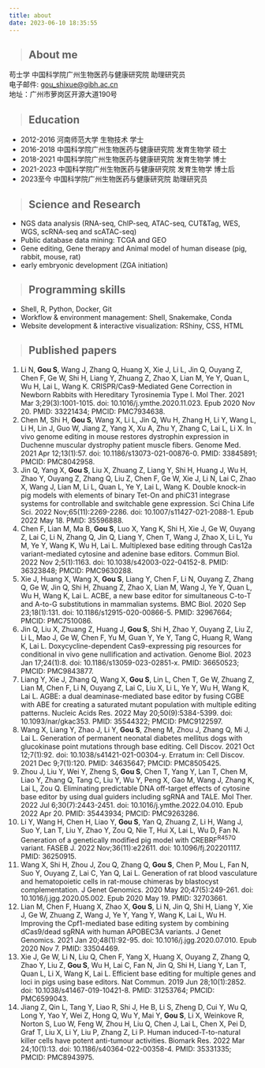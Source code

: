 ```yaml
---
title: about
date: 2023-06-10 18:35:55
---
```

> ## About me

苟士学  中国科学院广州生物医药与健康研究院  助理研究员 \
电子邮件: gou_shixue@gibh.ac.cn \
地址：广州市萝岗区开源大道190号

> ## Education

- 2012-2016    河南师范大学  生物技术   学士
- 2016-2018    中国科学院广州生物医药与健康研究院  发育生物学   硕士
- 2018-2021    中国科学院广州生物医药与健康研究院  发育生物学   博士
- 2021-2023    中国科学院广州生物医药与健康研究院  发育生物学   博士后
- 2023至今      中国科学院广州生物医药与健康研究院   助理研究员

> ## Science and Research

- NGS data analysis (RNA-seq, ChIP-seq, ATAC-seq, CUT&Tag, WES, WGS, scRNA-seq and scATAC-seq)
- Public database data mining: TCGA and GEO
- Gene editing, Gene therapy and Animal model of human disease (pig, rabbit, mouse, rat)
- early embryonic development (ZGA initiation)

> ## Programming skills

- Shell, R, Python, Docker, Git
- Workflow & environment management: Shell, Snakemake, Conda
- Website development & interactive visualization: RShiny, CSS, HTML

> ## Published papers

1. Li N, **Gou S**, Wang J, Zhang Q, Huang X, Xie J, Li L, Jin Q, Ouyang Z, Chen F, Ge W, Shi H, Liang Y, Zhuang Z, Zhao X, Lian M, Ye Y, Quan L, Wu H, Lai L, Wang K. CRISPR/Cas9-Mediated Gene Correction in Newborn Rabbits with Hereditary Tyrosinemia Type I. Mol Ther. 2021 Mar 3;29(3):1001-1015. doi: 10.1016/j.ymthe.2020.11.023. Epub 2020 Nov 20. PMID: 33221434; PMCID: PMC7934638.
2. Chen M, Shi H, **Gou S**, Wang X, Li L, Jin Q, Wu H, Zhang H, Li Y, Wang L, Li H, Lin J, Guo W, Jiang Z, Yang X, Xu A, Zhu Y, Zhang C, Lai L, Li X. In vivo genome editing in mouse restores dystrophin expression in Duchenne muscular dystrophy patient muscle fibers. Genome Med. 2021 Apr 12;13(1):57. doi: 10.1186/s13073-021-00876-0. PMID: 33845891; PMCID: PMC8042958.
3. Jin Q, Yang X, **Gou S**, Liu X, Zhuang Z, Liang Y, Shi H, Huang J, Wu H, Zhao Y, Ouyang Z, Zhang Q, Liu Z, Chen F, Ge W, Xie J, Li N, Lai C, Zhao X, Wang J, Lian M, Li L, Quan L, Ye Y, Lai L, Wang K. Double knock-in pig models with elements of binary Tet-On and phiC31 integrase systems for controllable and switchable gene expression. Sci China Life Sci. 2022 Nov;65(11):2269-2286. doi: 10.1007/s11427-021-2088-1. Epub 2022 May 18. PMID: 35596888.
4. Chen F, Lian M, Ma B, **Gou S**, Luo X, Yang K, Shi H, Xie J, Ge W, Ouyang Z, Lai C, Li N, Zhang Q, Jin Q, Liang Y, Chen T, Wang J, Zhao X, Li L, Yu M, Ye Y, Wang K, Wu H, Lai L. Multiplexed base editing through Cas12a variant-mediated cytosine and adenine base editors. Commun Biol. 2022 Nov 2;5(1):1163. doi: 10.1038/s42003-022-04152-8. PMID: 36323848; PMCID: PMC9630288.
5. Xie J, Huang X, Wang X, **Gou S**, Liang Y, Chen F, Li N, Ouyang Z, Zhang Q, Ge W, Jin Q, Shi H, Zhuang Z, Zhao X, Lian M, Wang J, Ye Y, Quan L, Wu H, Wang K, Lai L. ACBE, a new base editor for simultaneous C-to-T and A-to-G substitutions in mammalian systems. BMC Biol. 2020 Sep 23;18(1):131. doi: 10.1186/s12915-020-00866-5. PMID: 32967664; PMCID: PMC7510086.
6. Jin Q, Liu X, Zhuang Z, Huang J, **Gou S**, Shi H, Zhao Y, Ouyang Z, Liu Z, Li L, Mao J, Ge W, Chen F, Yu M, Guan Y, Ye Y, Tang C, Huang R, Wang K, Lai L. Doxycycline-dependent Cas9-expressing pig resources for conditional in vivo gene nullification and activation. Genome Biol. 2023 Jan 17;24(1):8. doi: 10.1186/s13059-023-02851-x. PMID: 36650523; PMCID: PMC9843877.
7. Liang Y, Xie J, Zhang Q, Wang X, **Gou S**, Lin L, Chen T, Ge W, Zhuang Z, Lian M, Chen F, Li N, Ouyang Z, Lai C, Liu X, Li L, Ye Y, Wu H, Wang K, Lai L. AGBE: a dual deaminase-mediated base editor by fusing CGBE with ABE for creating a saturated mutant population with multiple editing patterns. Nucleic Acids Res. 2022 May 20;50(9):5384-5399. doi: 10.1093/nar/gkac353. PMID: 35544322; PMCID: PMC9122597.
8. Wang X, Liang Y, Zhao J, Li Y, **Gou S**, Zheng M, Zhou J, Zhang Q, Mi J, Lai L. Generation of permanent neonatal diabetes mellitus dogs with glucokinase point mutations through base editing. Cell Discov. 2021 Oct 12;7(1):92. doi: 10.1038/s41421-021-00304-y. Erratum in: Cell Discov. 2021 Dec 9;7(1):120. PMID: 34635647; PMCID: PMC8505425.
9. Zhou J, Liu Y, Wei Y, Zheng S, **Gou S**, Chen T, Yang Y, Lan T, Chen M, Liao Y, Zhang Q, Tang C, Liu Y, Wu Y, Peng X, Gao M, Wang J, Zhang K, Lai L, Zou Q. Eliminating predictable DNA off-target effects of cytosine base editor by using dual guiders including sgRNA and TALE. Mol Ther. 2022 Jul 6;30(7):2443-2451. doi: 10.1016/j.ymthe.2022.04.010. Epub 2022 Apr 20. PMID: 35443934; PMCID: PMC9263286.
10. Li Y, Wang H, Chen H, Liao Y, **Gou S**, Yan Q, Zhuang Z, Li H, Wang J, Suo Y, Lan T, Liu Y, Zhao Y, Zou Q, Nie T, Hui X, Lai L, Wu D, Fan N. Generation of a genetically modified pig model with CREBRF<sup>R457Q</sup> variant. FASEB J. 2022 Nov;36(11):e22611. doi: 10.1096/fj.202201117. PMID: 36250915.
11. Wang X, Shi H, Zhou J, Zou Q, Zhang Q, **Gou S**, Chen P, Mou L, Fan N, Suo Y, Ouyang Z, Lai C, Yan Q, Lai L. Generation of rat blood vasculature and hematopoietic cells in rat-mouse chimeras by blastocyst complementation. J Genet Genomics. 2020 May 20;47(5):249-261. doi: 10.1016/j.jgg.2020.05.002. Epub 2020 May 19. PMID: 32703661.
12. Lian M, Chen F, Huang X, Zhao X, **Gou S**, Li N, Jin Q, Shi H, Liang Y, Xie J, Ge W, Zhuang Z, Wang J, Ye Y, Yang Y, Wang K, Lai L, Wu H. Improving the Cpf1-mediated base editing system by combining dCas9/dead sgRNA with human APOBEC3A variants. J Genet Genomics. 2021 Jan 20;48(1):92-95. doi: 10.1016/j.jgg.2020.07.010. Epub 2020 Nov 7. PMID: 33504469.
13. Xie J, Ge W, Li N, Liu Q, Chen F, Yang X, Huang X, Ouyang Z, Zhang Q, Zhao Y, Liu Z, **Gou S**, Wu H, Lai C, Fan N, Jin Q, Shi H, Liang Y, Lan T, Quan L, Li X, Wang K, Lai L. Efficient base editing for multiple genes and loci in pigs using base editors. Nat Commun. 2019 Jun 28;10(1):2852. doi: 10.1038/s41467-019-10421-8. PMID: 31253764; PMCID: PMC6599043.
14. Jiang Z, Qin L, Tang Y, Liao R, Shi J, He B, Li S, Zheng D, Cui Y, Wu Q, Long Y, Yao Y, Wei Z, Hong Q, Wu Y, Mai Y, **Gou S**, Li X, Weinkove R, Norton S, Luo W, Feng W, Zhou H, Liu Q, Chen J, Lai L, Chen X, Pei D, Graf T, Liu X, Li Y, Liu P, Zhang Z, Li P. Human induced-T-to-natural killer cells have potent anti-tumour activities. Biomark Res. 2022 Mar 24;10(1):13. doi: 10.1186/s40364-022-00358-4. PMID: 35331335; PMCID: PMC8943975.
